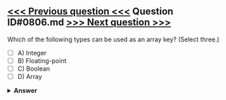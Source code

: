 [<<< Previous question <<<](0805.md)   Question ID#0806.md   [>>> Next question >>>](0807.md)
---

Which of the following types can be used as an array key? (Select three.)

- [ ] A) Integer
- [ ] B) Floating-point
- [ ] C) Boolean
- [ ] D) Array

<details><summary><b>Answer</b></summary>
<p>
  Answer: <strong>A, B, C</strong>
</p>
</details>

